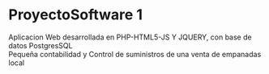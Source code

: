 # ProyectoSoftware 1
Aplicacion Web desarrollada en PHP-HTML5-JS Y JQUERY, con base de datos PostgresSQL<br>
Pequeña contabilidad y Control de suministros de una venta de empanadas local
